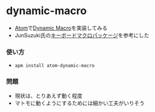# dynamic-macro

* [Atom](https://atom.io/)で[Dynamic Macro](https://github.com/masui/DynamicMacro)を実装してみる
* JunSuzuki氏の[キーボードマクロパッケージ](http://qiita.com/JunSuzukiJapan/items/692dc5390ec545178e7d)を参考にした

### 使い方

* ```apm install atom-dynamic-macro```

### 問題

* 現状は、とりあえず動く程度
* マトモに動くようにするためには細かい工夫がいりそう
